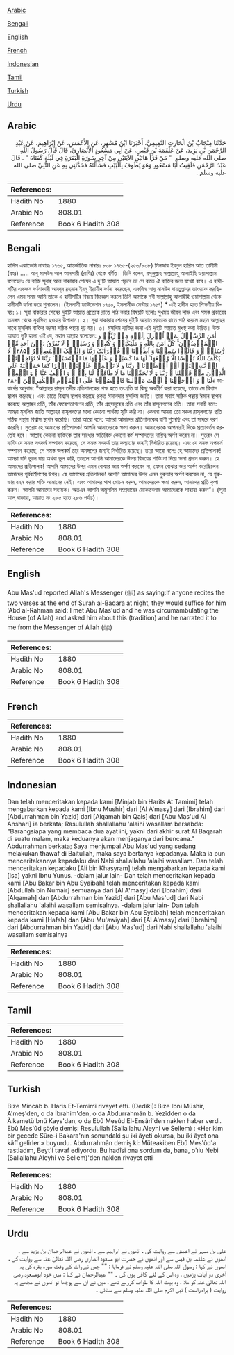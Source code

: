 [Arabic](#arabic)

[Bengali](#bengali)

[English](#english)

[French](#french)

[Indonesian](#indonesian)

[Tamil](#tamil)

[Turkish](#turkish)

[Urdu](#urdu)

## Arabic


<div dir="rtl" lang="ar" style={{fontSize:'larger',backgroundColor:'#f8f9fa',padding:20}}>
حَدَّثَنَا مِنْجَابُ بْنُ الْحَارِثِ التَّمِيمِيُّ، أَخْبَرَنَا ابْنُ مُسْهِرٍ، عَنِ الأَعْمَشِ، عَنْ إِبْرَاهِيمَ، عَنْ عَبْدِ الرَّحْمَنِ بْنِ يَزِيدَ، عَنْ عَلْقَمَةَ بْنِ قَيْسٍ، عَنْ أَبِي مَسْعُودٍ الأَنْصَارِيِّ، قَالَ قَالَ رَسُولُ اللَّهِ صلى الله عليه وسلم ‏ "‏ مَنْ قَرَأَ هَاتَيْنِ الآيَتَيْنِ مِنْ آخِرِ سُورَةِ الْبَقَرَةِ فِي لَيْلَةٍ كَفَتَاهُ ‏"‏ ‏.‏ قَالَ عَبْدُ الرَّحْمَنِ فَلَقِيتُ أَبَا مَسْعُودٍ وَهُوَ يَطُوفُ بِالْبَيْتِ فَسَأَلْتُهُ فَحَدَّثَنِي بِهِ عَنِ النَّبِيِّ صلى الله عليه وسلم ‏.‏
</div>
<div style={{backgroundColor:'#f8f9fa',padding:20, marginBottom: 10}}><table> <thead> <tr> <th>References:</th> <th></th> </tr> </thead> <tbody><tr><td>Hadith No</td><td>1880</td></tr><tr><td>Arabic No</td><td>808.01</td></tr><tr><td>Reference</td><td>Book 6 Hadith 308</td></tr></tbody></table></div>

## Bengali


<div dir="ltr" lang="bn" style={{fontSize:'larger',backgroundColor:'#f8f9fa',padding:20}}>
হাদিস একাডেমি নাম্বারঃ ১৭৬৫, আন্তর্জাতিক নাম্বারঃ ৮০৮ ১৭৬৫-(২৫৬/৮০৮) মিনজাব ইবনুল হারিস আত তামীমী (রহঃ) ..... আবূ মাসউদ আল আনসারী (রাযিঃ) থেকে বর্ণিত। তিনি বলেন, রসূলুল্লাহ সাল্লাল্লাহু আলাইহি ওয়াসাল্লাম বলেছেনঃ যে ব্যক্তি সূরাহ আল বাকারার শেষের এ দু'টি আয়াত পড়বে তা সে রাতে ঐ ব্যক্তির জন্য যথেষ্ট হবে। এ হাদীসটির একজন বর্ণনাকারী আবদুর রহমান ইবনু ইয়াযীদ বর্ণনা করেছেন, একদিন আবূ মাসউদ বায়তুল্লাহর তাওয়াফ করছিলেন এমন সময় আমি তাকে এ হাদীসটির বিষয়ে জিজ্ঞেস করলে তিনি আমাকে নবী সাল্লাল্লাহু আলাইহি ওয়াসাল্লাম থেকে হাদীসটি বর্ণনা করে শুনালেন। (ইসলামী ফাউন্ডেশন ১৭৫০, ইসলামীক সেন্টার ১৭৫৭) * এই হাদীস হতে শিক্ষণীয় বিষয়: ১। সূরা বাকারার শেষের দুইটি আয়াত প্রত্যেক রাতে পাঠ করার বিষয়টি হলো: সুখময় জীবন লাভ এবং সমস্ত প্রকারের অমঙ্গল থেকে সুরক্ষিত হওয়ার উপাদান। ২। সূরা বাকারার শেষের দুইটি আয়াত প্রত্যেক রাতে পাঠ করলে মহান আল্লাহর সাথে মুসলিম ব্যক্তির ভরসা সঠিক পন্থায় দৃঢ় হয়। ৩। মুসলিম ব্যক্তির জন্য এই দুইটি আয়াত মুখস্থ করা উচিত। উক্ত আয়াত দুটি হলো এই যে, মহান আল্লাহ বলেছেন: اٰمَنَ الرَّسُوۡلُ بِمَاۤ اُنۡزِلَ اِلَیۡهِ مِنۡ رَّبِّهٖ وَ الۡمُؤۡمِنُوۡنَ ؕ کُلٌّ اٰمَنَ بِاللّٰهِ وَ مَلٰٓئِکَتِهٖ وَ کُتُبِهٖ وَ رُسُلِهٖ ۟ لَا نُفَرِّقُ بَیۡنَ اَحَدٍ مِّنۡ رُّسُلِهٖ ۟ وَ قَالُوۡا سَمِعۡنَا وَ اَطَعۡنَا ٭۫ غُفۡرَانَکَ رَبَّنَا وَ اِلَیۡکَ الۡمَصِیۡرُ ﴿۲۸۵﴾ لَا یُکَلِّفُ اللّٰهُ نَفۡسًا اِلَّا وُسۡعَهَا ؕ لَهَا مَا کَسَبَتۡ وَ عَلَیۡهَا مَا اکۡتَسَبَتۡ ؕ رَبَّنَا لَا تُؤَاخِذۡنَاۤ اِنۡ نَّسِیۡنَاۤ اَوۡ اَخۡطَاۡنَا ۚ رَبَّنَا وَ لَا تَحۡمِلۡ عَلَیۡنَاۤ اِصۡرًا کَمَا حَمَلۡتَهٗ عَلَی الَّذِیۡنَ مِنۡ قَبۡلِنَا ۚ رَبَّنَا وَ لَا تُحَمِّلۡنَا مَا لَا طَاقَۃَ لَنَا بِهٖ ۚ وَ اعۡفُ عَنَّا ٝ وَ اغۡفِرۡ لَنَا ٝ وَ ارۡحَمۡنَا ٝ اَنۡتَ مَوۡلٰىنَا فَانۡصُرۡنَا عَلَی الۡقَوۡمِ الۡکٰفِرِیۡنَ ﴿۲۸۶﴾ ভাবার্থের অনুবাদ: “আল্লাহর রাসূল তদীয় প্রতিপালকের পক্ষ হতে তৎপ্রতি যা কিছু অবতীর্ণ করা হয়েছে, তাতে সে বিশ্বাস স্থাপন করেছে। এবং তাতে বিশ্বাস স্থাপন করেছে প্রকৃত ঈমানদার মুসলিম জাতি। তারা সবাই সঠিক পন্থায় ঈমান স্থাপন করেছে আল্লাহর প্রতি, তাঁর ফেরেশতাগণের প্রতি, তাঁর গ্রন্থসমূহের প্রতি এবং তাঁর রাসূলগণের প্রতি। তারা সবাই বলে: আমরা মুসলিম জাতি আল্লাহর রাসূলগণের মধ্যে কোনো পার্থক্য সৃষ্টি করি না। কেননা আমরা তো সকল রাসূলগণের প্রতি সঠিক পন্থায় বিশ্বাস স্থাপন করেছি। তারা আরো বলে: আমরা আমাদের প্রতিপালকের বাণী শুনেছি এবং তা সাদরে বরণ করেছি। সুতরাং হে আমাদের প্রতিপালক! আপনি আমাদেরকে ক্ষমা করুন। আমাদেরকে আপনারই দিকে প্রত্যাবর্তন করতেই হবে। আল্লাহ কোনো ব্যক্তিকে তার সাধ্যের অতিরিক্ত কোনো কর্ম সম্পাদনের দায়িত্ব অর্পণ করেন না। সুতরাং সে ব্যক্তি যে সমস্ত সৎকর্ম সম্পাদন করেছে, সে সমস্ত সৎকর্ম তার কল্যাণের জন্যই নির্ধারিত রয়েছে। এবং যে সমস্ত অপকর্ম সম্পাদন করেছে, সে সমস্ত অপকর্ম তার অমঙ্গলের জন্যই নির্ধারিত রয়েছে। তারা আরো বলে: হে আমাদের প্রতিপালক! আমরা যদি ভুলে যায় অথবা ভুল করি, তাহলে আপনি আমাদেরকে উভয় বিষয়ের শাস্তি না দিয়ে ক্ষমা প্রদান করুন। হে আমাদের প্রতিপালক! আপনি আমাদের উপর এমন বোঝার ভার অর্পণ করবেন না, যেমন বোঝার ভার অর্পণ করেছিলেন আমাদের পূর্ববর্তীগণের উপর। হে আমাদের প্রতিপালক! আপনি আমাদের উপর এমন গুরুভার অর্পণ করবেন না, যে গুরুভার বহন করার শক্তি আমাদের নেই। এবং আমাদের পাপ মোচন করুন, আমাদেরকে ক্ষমা করুন, আমাদের প্রতি কৃপা করুন। আপনি আমাদের সহায়ক। অতএব আপনি অমুসলিম সম্প্রদায়ের মোকাবেলায় আমাদেরকে সাহায্য করুন”। (সূরা আল্ বাকারা, আয়াত নং ২৮৫ হতে ২৮৬ পর্যন্ত)।
</div>
<div style={{backgroundColor:'#f8f9fa',padding:20, marginBottom: 10}}><table> <thead> <tr> <th>References:</th> <th></th> </tr> </thead> <tbody><tr><td>Hadith No</td><td>1880</td></tr><tr><td>Arabic No</td><td>808.01</td></tr><tr><td>Reference</td><td>Book 6 Hadith 308</td></tr></tbody></table></div>

## English


<div dir="ltr" lang="en" style={{fontSize:'larger',backgroundColor:'#f8f9fa',padding:20}}>
Abu Mas'ud reported Allah's Messenger (ﷺ) as saying:If anyone recites the two verses at the end of Surah al-Baqara at night, they would suffice for him 'Abd al-Rahman said: I met Abu Mas'ud and he was circumambulating the House (of Allah) and asked him about this (tradition) and he narrated it to me from the Messenger of Allah (ﷺ)
</div>
<div style={{backgroundColor:'#f8f9fa',padding:20, marginBottom: 10}}><table> <thead> <tr> <th>References:</th> <th></th> </tr> </thead> <tbody><tr><td>Hadith No</td><td>1880</td></tr><tr><td>Arabic No</td><td>808.01</td></tr><tr><td>Reference</td><td>Book 6 Hadith 308</td></tr></tbody></table></div>

## French


<div dir="ltr" lang="fr" style={{fontSize:'larger',backgroundColor:'#f8f9fa',padding:20}}>

</div>
<div style={{backgroundColor:'#f8f9fa',padding:20, marginBottom: 10}}><table> <thead> <tr> <th>References:</th> <th></th> </tr> </thead> <tbody><tr><td>Hadith No</td><td>1880</td></tr><tr><td>Arabic No</td><td>808.01</td></tr><tr><td>Reference</td><td>Book 6 Hadith 308</td></tr></tbody></table></div>

## Indonesian


<div dir="ltr" lang="id" style={{fontSize:'larger',backgroundColor:'#f8f9fa',padding:20}}>
Dan telah menceritakan kepada kami [Minjab bin Harits At Tamimi] telah mengabarkan kepada kami [Ibnu Mushir] dari [Al A'masy] dari [Ibrahim] dari [Abdurrahman bin Yazid] dari [Alqamah bin Qais] dari [Abu Mas'ud Al Anshari] ia berkata; Rasulullah shallallahu 'alaihi wasallam bersabda: "Barangsiapa yang membaca dua ayat ini, yakni dari akhir surat Al Baqarah di suatu malam, maka keduanya akan menjaganya dari bencana." Abdurrahman berkata; Saya menjumpai Abu Mas'ud yang sedang melakukan thawaf di Baitullah, maka saya bertanya kepadanya. Maka ia pun menceritakannya kepadaku dari Nabi shallallahu 'alaihi wasallam. Dan telah menceritakan kepadaku [Ali bin Khasyram] telah mengabarkan kepada kami [Isa] yakni Ibnu Yunus. -dalam jalur lain- Dan telah menceritakan kepada kami [Abu Bakar bin Abu Syaibah] telah menceritakan kepada kami [Abdullah bin Numair] semuanya dari [Al A'masy] dari [Ibrahim] dari [Alqamah] dan [Abdurrahman bin Yazid] dari [Abu Mas'ud] dari Nabi shallallahu 'alaihi wasallam semisalnya. -dalam jalur lain- Dan telah menceritakan kepada kami [Abu Bakar bin Abu Syaibah] telah menceritakan kepada kami [Hafsh] dan [Abu Mu'awiyah] dari [Al A'masy] dari [Ibrahim] dari [Abdurrahman bin Yazid] dari [Abu Mas'ud] dari Nabi shallallahu 'alaihi wasallam semisalnya
</div>
<div style={{backgroundColor:'#f8f9fa',padding:20, marginBottom: 10}}><table> <thead> <tr> <th>References:</th> <th></th> </tr> </thead> <tbody><tr><td>Hadith No</td><td>1880</td></tr><tr><td>Arabic No</td><td>808.01</td></tr><tr><td>Reference</td><td>Book 6 Hadith 308</td></tr></tbody></table></div>

## Tamil


<div dir="ltr" lang="ta" style={{fontSize:'larger',backgroundColor:'#f8f9fa',padding:20}}>

</div>
<div style={{backgroundColor:'#f8f9fa',padding:20, marginBottom: 10}}><table> <thead> <tr> <th>References:</th> <th></th> </tr> </thead> <tbody><tr><td>Hadith No</td><td>1880</td></tr><tr><td>Arabic No</td><td>808.01</td></tr><tr><td>Reference</td><td>Book 6 Hadith 308</td></tr></tbody></table></div>

## Turkish


<div dir="ltr" lang="tr" style={{fontSize:'larger',backgroundColor:'#f8f9fa',padding:20}}>
Bize Mîncâb b. Haris Et-Temîmî rivayet etti. (Dediki): Bize Ibni Müshir, A'meş'den, o da İbrahim'den, o da Abdurrahmân b. Yezîdden o da Âlkametü'bnü Kays'dan, o da Ebû Mesûd El-Ensârî'den naklen haber verdi. Ebû Mes'ûd şöyle demiş: Resulullah (Sallallahu Aleyhi ve Sellem) : «Her kim bir gecede Sûre-i Bakara'nın sonundaki şu iki âyeti okursa, bu iki âyet ona kâfî gelirler.» buyurdu. Abdurrahmân demiş ki: Müteakiben Ebû Mes'ûd'a rastladım, Beyt'i tavaf ediyordu. Bu hadîsi ona sordum da, bana, o'ıiu Nebi (Sallallahu Aleyhi ve Sellem)'den naklen rivayet etti
</div>
<div style={{backgroundColor:'#f8f9fa',padding:20, marginBottom: 10}}><table> <thead> <tr> <th>References:</th> <th></th> </tr> </thead> <tbody><tr><td>Hadith No</td><td>1880</td></tr><tr><td>Arabic No</td><td>808.01</td></tr><tr><td>Reference</td><td>Book 6 Hadith 308</td></tr></tbody></table></div>

## Urdu


<div dir="rtl" lang="ur" style={{fontSize:'larger',backgroundColor:'#f8f9fa',padding:20}}>
علی بن مسہر نے اعمش سے روایت کی ، انھوں نے ابراہیم سے ، انھوں نے عبدالرحمان بن یزید سے ، انھوں نے علقمہ بن قیس سے اور انھوں نے حضرت ابو مسعود انصاری رضی اللہ تعالیٰ عنہ سے روایت کی ، انھوں نے کہا : رسول اللہ صلی اللہ علیہ وسلم نے فرمایا : "" جس نے رات کے وقت سورہ بقرہ کی یہ آخری دو آیات پڑھیں ، وہ اس کے لئے کافی ہوں گی ۔ "" عبدالرحمان نے کہا : میں خود ابومسعود رضی اللہ تعالیٰ عنہ کو ملا ، وہ بیت اللہ کا طواف کررہے تھے ، میں نے ان سے پوچھا تو انھوں نے مجھے یہ روایت ( براہ راست ) نبی اکرم صلی اللہ علیہ وسلم سے سنائی ۔
</div>
<div style={{backgroundColor:'#f8f9fa',padding:20, marginBottom: 10}}><table> <thead> <tr> <th>References:</th> <th></th> </tr> </thead> <tbody><tr><td>Hadith No</td><td>1880</td></tr><tr><td>Arabic No</td><td>808.01</td></tr><tr><td>Reference</td><td>Book 6 Hadith 308</td></tr></tbody></table></div>